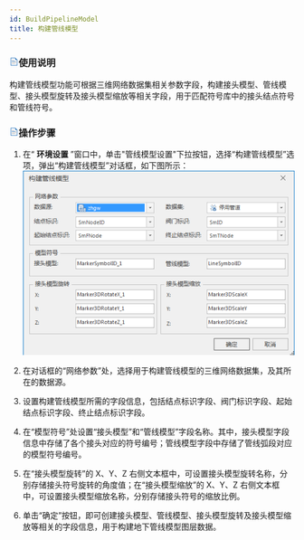 ```yaml
---
id: BuildPipelineModel
title: 构建管线模型  
---  
```

### ![](../../img/read.gif)使用说明

构建管线模型功能可根据三维网络数据集相关参数字段，构建接头模型、管线模型、接头模型旋转及接头模型缩放等相关字段，用于匹配符号库中的接头结点符号和管线符号。

### ![](../../img/read.gif)操作步骤

  1. 在“ **环境设置** ”窗口中，单击"管线模型设置"下拉按钮，选择“构建管线模型”选项，弹出“构建管线模型”对话框，如下图所示：       
![](img/BuildPipelineModel.png)  

  2. 在对话框的“网络参数”处，选择用于构建管线模型的三维网络数据集，及其所在的数据源。
  3. 设置构建管线模型所需的字段信息，包括结点标识字段、阀门标识字段、起始结点标识字段、终止结点标识字段。
  4. 在“模型符号”处设置“接头模型”和“管线模型”字段名称。其中，接头模型字段信息中存储了各个接头对应的符号编号；管线模型字段中存储了管线弧段对应的模型符号编号。
  5. 在“接头模型旋转”的 X、Y、Z 右侧文本框中，可设置接头模型旋转名称，分别存储接头符号旋转的角度值；在“接头模型缩放”的 X、Y、Z 右侧文本框中，可设置接头模型缩放名称，分别存储接头符号的缩放比例。
  6. 单击“确定”按钮，即可创建接头模型、管线模型、接头模型旋转及接头模型缩放等相关的字段信息，用于构建地下管线模型图层数据。

  






